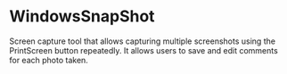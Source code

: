 # WindowsSnapShot
Screen capture tool that allows capturing multiple screenshots using the PrintScreen button repeatedly. It allows users to save and edit comments for each photo taken.

